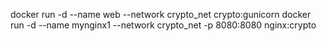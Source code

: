 docker run -d --name web --network crypto_net crypto:gunicorn
docker run -d --name mynginx1 --network crypto_net -p 8080:8080 nginx:crypto